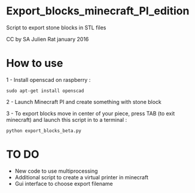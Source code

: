 # Export_blocks_minecraft_PI_edition
Script to export stone blocks in STL files

CC by SA Julien Rat january 2016

# How to use

1 - Install openscad on raspberry : 
```
sudo apt-get install openscad
```
2 - Launch Minecraft PI and create something with stone block

3 - To export blocks move in center of your piece, press TAB (to exit minecraft) and launch this script in to a terminal :
```
python export_blocks_beta.py
```
# TO DO
- New code to use multiprocessing
- Additional script to create a virtual printer in minecraft
- Gui interface to choose export filename
